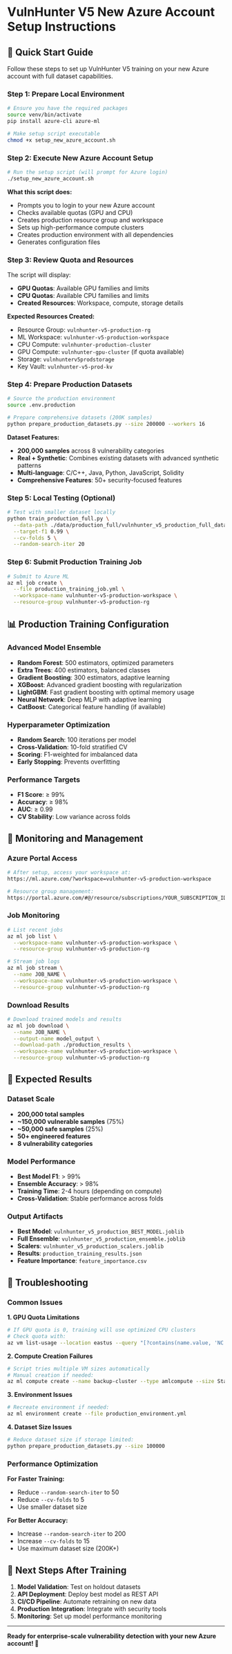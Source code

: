 # VulnHunter V5 New Azure Account Setup Instructions

## 🚀 Quick Start Guide

Follow these steps to set up VulnHunter V5 training on your new Azure account with full dataset capabilities.

### Step 1: Prepare Local Environment

```bash
# Ensure you have the required packages
source venv/bin/activate
pip install azure-cli azure-ml

# Make setup script executable
chmod +x setup_new_azure_account.sh
```

### Step 2: Execute New Azure Account Setup

```bash
# Run the setup script (will prompt for Azure login)
./setup_new_azure_account.sh
```

**What this script does:**
- Prompts you to login to your new Azure account
- Checks available quotas (GPU and CPU)
- Creates production resource group and workspace
- Sets up high-performance compute clusters
- Creates production environment with all dependencies
- Generates configuration files

### Step 3: Review Quota and Resources

The script will display:
- **GPU Quotas**: Available GPU families and limits
- **CPU Quotas**: Available CPU families and limits
- **Created Resources**: Workspace, compute, storage details

**Expected Resources Created:**
- Resource Group: `vulnhunter-v5-production-rg`
- ML Workspace: `vulnhunter-v5-production-workspace`
- CPU Compute: `vulnhunter-production-cluster`
- GPU Compute: `vulnhunter-gpu-cluster` (if quota available)
- Storage: `vulnhunterv5prodstorage`
- Key Vault: `vulnhunter-v5-prod-kv`

### Step 4: Prepare Production Datasets

```bash
# Source the production environment
source .env.production

# Prepare comprehensive datasets (200K samples)
python prepare_production_datasets.py --size 200000 --workers 16
```

**Dataset Features:**
- **200,000 samples** across 8 vulnerability categories
- **Real + Synthetic**: Combines existing datasets with advanced synthetic patterns
- **Multi-language**: C/C++, Java, Python, JavaScript, Solidity
- **Comprehensive Features**: 50+ security-focused features

### Step 5: Local Testing (Optional)

```bash
# Test with smaller dataset locally
python train_production_full.py \
  --data-path ./data/production_full/vulnhunter_v5_production_full_dataset.csv \
  --target-f1 0.99 \
  --cv-folds 5 \
  --random-search-iter 20
```

### Step 6: Submit Production Training Job

```bash
# Submit to Azure ML
az ml job create \
  --file production_training_job.yml \
  --workspace-name vulnhunter-v5-production-workspace \
  --resource-group vulnhunter-v5-production-rg
```

## 📊 Production Training Configuration

### Advanced Model Ensemble
- **Random Forest**: 500 estimators, optimized parameters
- **Extra Trees**: 400 estimators, balanced classes
- **Gradient Boosting**: 300 estimators, adaptive learning
- **XGBoost**: Advanced gradient boosting with regularization
- **LightGBM**: Fast gradient boosting with optimal memory usage
- **Neural Network**: Deep MLP with adaptive learning
- **CatBoost**: Categorical feature handling (if available)

### Hyperparameter Optimization
- **Random Search**: 100 iterations per model
- **Cross-Validation**: 10-fold stratified CV
- **Scoring**: F1-weighted for imbalanced data
- **Early Stopping**: Prevents overfitting

### Performance Targets
- **F1 Score**: ≥ 99%
- **Accuracy**: ≥ 98%
- **AUC**: ≥ 0.99
- **CV Stability**: Low variance across folds

## 🔧 Monitoring and Management

### Azure Portal Access
```bash
# After setup, access your workspace at:
https://ml.azure.com/?workspace=vulnhunter-v5-production-workspace

# Resource group management:
https://portal.azure.com/#@/resource/subscriptions/YOUR_SUBSCRIPTION_ID/resourceGroups/vulnhunter-v5-production-rg
```

### Job Monitoring
```bash
# List recent jobs
az ml job list \
  --workspace-name vulnhunter-v5-production-workspace \
  --resource-group vulnhunter-v5-production-rg

# Stream job logs
az ml job stream \
  --name JOB_NAME \
  --workspace-name vulnhunter-v5-production-workspace \
  --resource-group vulnhunter-v5-production-rg
```

### Download Results
```bash
# Download trained models and results
az ml job download \
  --name JOB_NAME \
  --output-name model_output \
  --download-path ./production_results \
  --workspace-name vulnhunter-v5-production-workspace \
  --resource-group vulnhunter-v5-production-rg
```

## 🎯 Expected Results

### Dataset Scale
- **200,000 total samples**
- **~150,000 vulnerable samples** (75%)
- **~50,000 safe samples** (25%)
- **50+ engineered features**
- **8 vulnerability categories**

### Model Performance
- **Best Model F1**: > 99%
- **Ensemble Accuracy**: > 98%
- **Training Time**: 2-4 hours (depending on compute)
- **Cross-Validation**: Stable performance across folds

### Output Artifacts
- **Best Model**: `vulnhunter_v5_production_BEST_MODEL.joblib`
- **Full Ensemble**: `vulnhunter_v5_production_ensemble.joblib`
- **Scalers**: `vulnhunter_v5_production_scalers.joblib`
- **Results**: `production_training_results.json`
- **Feature Importance**: `feature_importance.csv`

## 🚨 Troubleshooting

### Common Issues

**1. GPU Quota Limitations**
```bash
# If GPU quota is 0, training will use optimized CPU clusters
# Check quota with:
az vm list-usage --location eastus --query "[?contains(name.value, 'NC')]"
```

**2. Compute Creation Failures**
```bash
# Script tries multiple VM sizes automatically
# Manual creation if needed:
az ml compute create --name backup-cluster --type amlcompute --size Standard_D4s_v3
```

**3. Environment Issues**
```bash
# Recreate environment if needed:
az ml environment create --file production_environment.yml
```

**4. Dataset Size Issues**
```bash
# Reduce dataset size if storage limited:
python prepare_production_datasets.py --size 100000
```

### Performance Optimization

**For Faster Training:**
- Reduce `--random-search-iter` to 50
- Reduce `--cv-folds` to 5
- Use smaller dataset size

**For Better Accuracy:**
- Increase `--random-search-iter` to 200
- Increase `--cv-folds` to 15
- Use maximum dataset size (200K+)

## 🔮 Next Steps After Training

1. **Model Validation**: Test on holdout datasets
2. **API Deployment**: Deploy best model as REST API
3. **CI/CD Pipeline**: Automate retraining on new data
4. **Production Integration**: Integrate with security tools
5. **Monitoring**: Set up model performance monitoring

---

**Ready for enterprise-scale vulnerability detection with your new Azure account! 🚀**